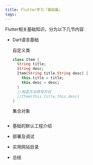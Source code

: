 ```yaml
---
title: Flutter学习『基础篇』
tags:
---
```


Flutter相关基础知识，分为以下几节内容

+ Dart语言基础

  自定义类

  ```dart
  class Item {
    String title;
    String desc;
    Item(String title,String desc) {
      this.title = title;
      this.desc = desc;
    }
    //构造方法简写方式
    //Item(this.title,this.desc)
  }
  
  ```

  集合对象

  ```dart
  
  ```

  

+ 基础的默认工程介绍

+ 部署及调试

+ 实用网站目录

+ 总结

